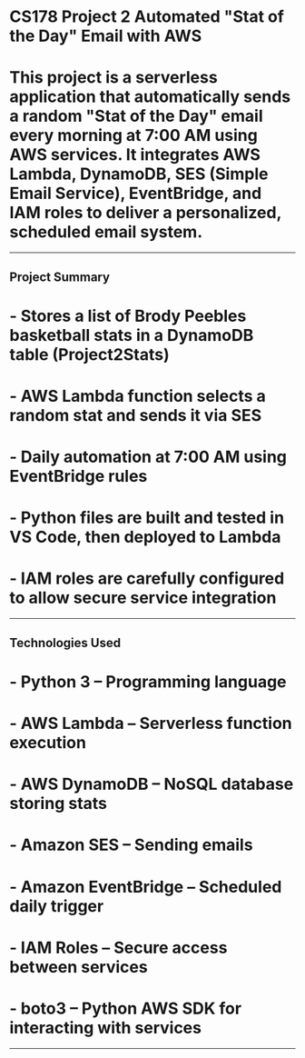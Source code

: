# CS178 Project 2 Automated "Stat of the Day" Email with AWS

# This project is a serverless application that automatically sends a random "Stat of the Day" email every morning at 7:00 AM using AWS services. It integrates AWS Lambda, DynamoDB, SES (Simple Email Service), EventBridge, and IAM roles to deliver a personalized, scheduled email system.

---

## Project Summary

# - Stores a list of Brody Peebles basketball stats in a DynamoDB table (Project2Stats)
# - AWS Lambda function selects a random stat and sends it via SES
# - Daily automation at 7:00 AM using EventBridge rules
# - Python files are built and tested in VS Code, then deployed to Lambda
# - IAM roles are carefully configured to allow secure service integration

---

## Technologies Used

# - Python 3 – Programming language
# - AWS Lambda – Serverless function execution
# - AWS DynamoDB – NoSQL database storing stats
# - Amazon SES – Sending emails
# - Amazon EventBridge – Scheduled daily trigger
# - IAM Roles – Secure access between services
# - boto3 – Python AWS SDK for interacting with services

---